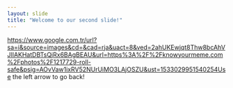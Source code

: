 ```yaml
---
layout: slide
title: "Welcome to our second slide!"
---
```

https://www.google.com.tr/url?sa=i&source=images&cd=&cad=rja&uact=8&ved=2ahUKEwjqt8Thw8bcAhVJIlAKHatDBTsQjRx6BAgBEAU&url=https%3A%2F%2Fknowyourmeme.com%2Fphotos%2F1217729-roll-safe&psig=AOvVaw1ixRV52NUrUiMO3LAjOSZU&ust=1533029951540254Use the left arrow to go back!
